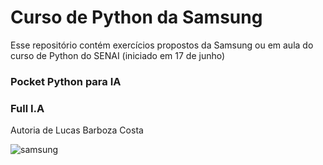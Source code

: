 # Curso de Python da Samsung
Esse repositório contém exercícios propostos da Samsung ou em aula do curso de Python do SENAI (iniciado em 17 de junho)
### Pocket Python para IA 
### Full I.A
Autoria de Lucas Barboza Costa


![samsung](https://img.global.news.samsung.com/br/wp-content/uploads/2020/07/KV-01.png)
